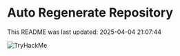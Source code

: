 # Auto Regenerate Repository

This README was last updated: 2025-04-04 21:07:44

 ![TryHackMe](https://tryhackme.com/badge/533634)